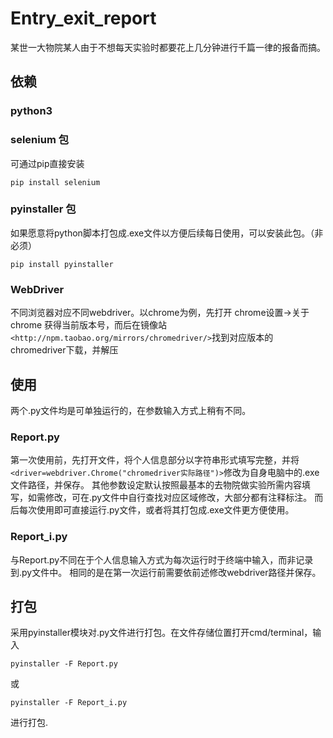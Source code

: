 # Entry_exit_report
某世一大物院某人由于不想每天实验时都要花上几分钟进行千篇一律的报备而搞。
## 依赖
### python3
### selenium 包
可通过pip直接安装
```
pip install selenium
```
### pyinstaller 包
如果愿意将python脚本打包成.exe文件以方便后续每日使用，可以安装此包。（非必须）
```
pip install pyinstaller
```
### WebDriver
不同浏览器对应不同webdriver。以chrome为例，先打开 chrome设置->关于chrome 获得当前版本号，而后在镜像站`<http://npm.taobao.org/mirrors/chromedriver/>`找到对应版本的chromedriver下载，并解压

## 使用
两个.py文件均是可单独运行的，在参数输入方式上稍有不同。
### Report.py
第一次使用前，先打开文件，将个人信息部分以字符串形式填写完整，并将`<driver=webdriver.Chrome("chromedriver实际路径")>`修改为自身电脑中的.exe文件路径，并保存。
其他参数设定默认按照最基本的去物院做实验所需内容填写，如需修改，可在.py文件中自行查找对应区域修改，大部分都有注释标注。
而后每次使用即可直接运行.py文件，或者将其打包成.exe文件更方便使用。
### Report_i.py
与Report.py不同在于个人信息输入方式为每次运行时于终端中输入，而非记录到.py文件中。
相同的是在第一次运行前需要依前述修改webdriver路径并保存。
## 打包
采用pyinstaller模块对.py文件进行打包。在文件存储位置打开cmd/terminal，输入
```
pyinstaller -F Report.py
```
或
```
pyinstaller -F Report_i.py
```
进行打包.
